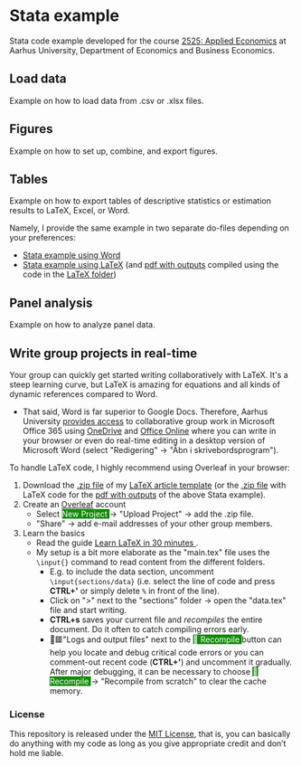 # Stata example
Stata code example developed for the course [2525: Applied Economics](https://kursuskatalog.au.dk/en/course/116211/2525-Applied-Economics) at Aarhus University, Department of Economics and Business Economics.

## Load data
Example on how to load data from .csv or .xlsx files.

## Figures
Example on how to set up, combine, and export figures.

## Tables
Example on how to export tables of descriptive statistics or estimation results to LaTeX, Excel, or Word.

Namely, I provide the same example in two separate do-files depending on your preferences:
* [Stata example using Word](https://github.com/ThorNoe/Stata_example/blob/main/Example_Stata_Word.do)
* [Stata example using LaTeX](https://github.com/ThorNoe/Stata_example/blob/main/Example_Stata_LaTeX.do) (and [pdf with outputs](https://github.com/ThorNoe/Stata_example/blob/main/LaTeX/main.pdf) compiled using the code in the [LaTeX folder](https://github.com/ThorNoe/Stata_example/tree/main/LaTeX))

## Panel analysis
Example on how to analyze panel data.

## Write group projects in real-time
Your group can quickly get started writing collaboratively with LaTeX. It's a steep learning curve, but LaTeX is amazing for equations and all kinds of dynamic references compared to Word.
* That said, Word is far superior to Google Docs. Therefore, Aarhus University [provides access](https://studerende.au.dk/it-support/software) to collaborative group work in Microsoft Office 365 using [OneDrive](https://onedrive.live.com/) and [Office Online](https://www.office.com/) where you can write in your browser or even do real-time editing in a desktop version of Microsoft Word (select "Redigering" &rarr; "Åbn i skrivebordsprogram").

To handle LaTeX code, I highly recommend using Overleaf in your browser:
1. Download the [.zip file](https://github.com/ThorNoe/article_template/archive/refs/heads/main.zip) of my [LaTeX article template](https://github.com/ThorNoe/article_template) (or the [.zip file](https://github.com/ThorNoe/Stata_example/raw/main/LaTeX.zip) with LaTeX code for the [pdf with outputs](https://github.com/ThorNoe/Stata_example/blob/main/LaTeX/main.pdf) of the above Stata example).
2. Create an [Overleaf](https://www.overleaf.com/register) account
   * Select <span style="background-color:138a07;color:white"> New Project </span> &rarr; "Upload Project" &rarr; add the .zip file.
   * "Share" &rarr; add e-mail addresses of your other group members.
3. Learn the basics
   * Read the guide [Learn LaTeX in 30 minutes
](https://www.overleaf.com/learn/latex/Learn_LaTeX_in_30_minutes).
   * My setup is a bit more elaborate as the "main.tex" file uses the `\input{}` command to read content from the different folders.
     * E.g. to include the data section, uncomment `\input{sections/data}` (i.e. select the line of code and press **CTRL+'** or simply delete `%` in front of the line).
     * Click on ">" next to the "sections" folder &rarr; open the "data.tex" file and start writing.
     * **CTRL+s** saves your current file and *recompiles* the entire document. Do it often to catch compiling errors early.
     * 📄🟥"Logs and output files" next to the <span style="background-color:138a07;color:white"> 🔄 Recompile </span> button can help you locate and debug critical code errors or you can comment-out recent code (**CTRL+'**) and uncomment it gradually. After major debugging, it can be necessary to choose <span style="background-color:138a07;color:white"> 🔄 Recompile </span> &rarr; "Recompile from scratch" to clear the cache memory.

### License
This repository is released under the [MIT License](https://github.com/ThorNoe/Stata_example/blob/main/LICENSE), that is, you can basically do anything with my code as long as you give appropriate credit and don’t hold me liable.